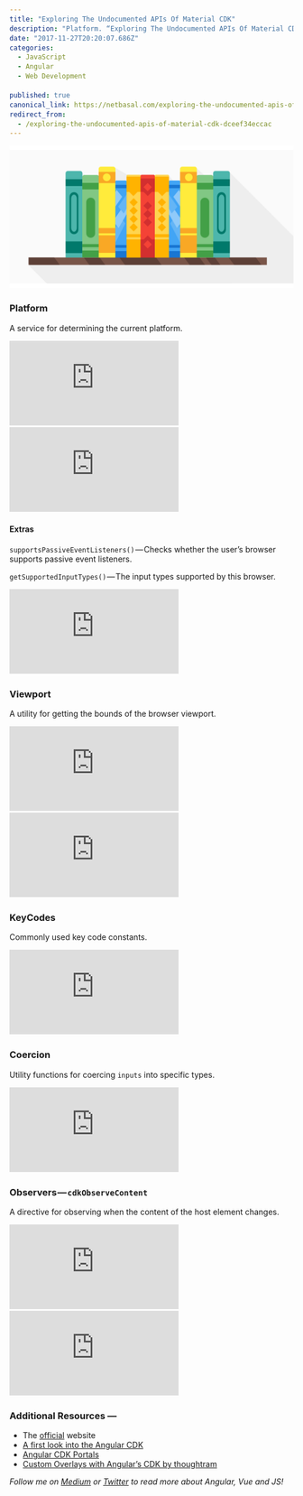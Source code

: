 ```yaml
---
title: "Exploring The Undocumented APIs Of Material CDK"
description: "Platform. “Exploring The Undocumented APIs Of Material CDK” is published by Netanel Basal in Netanel Basal"
date: "2017-11-27T20:20:07.686Z"
categories: 
  - JavaScript
  - Angular
  - Web Development

published: true
canonical_link: https://netbasal.com/exploring-the-undocumented-apis-of-material-cdk-dceef34eccac
redirect_from:
  - /exploring-the-undocumented-apis-of-material-cdk-dceef34eccac
---
```


![](./asset-1.png)

### Platform

A service for determining the current platform.

<Embed src="https://gist.github.com/NetanelBasal/08f3418759200e085f091265b9148b98.js" aspectRatio={0.357} caption="" />

<Embed src="https://stackblitz.com/edit/cdk-platform?embed=1" aspectRatio={undefined} caption="Platform example" />

#### Extras

`supportsPassiveEventListeners()` — Checks whether the user’s browser supports passive event listeners.

`getSupportedInputTypes()` — The input types supported by this browser.

<Embed src="https://gist.github.com/NetanelBasal/dbd5de093aa7966a7fd7eff4b90243be.js" aspectRatio={0.357} caption="" />

### Viewport

A utility for getting the bounds of the browser viewport.

<Embed src="https://gist.github.com/NetanelBasal/c4eac85d2968eee66d46e9b7b505603a.js" aspectRatio={0.357} caption="" />

<Embed src="https://stackblitz.com/edit/cdk-ruler?embed=1" aspectRatio={undefined} caption="Ruler example" />

### KeyCodes

Commonly used key code constants.

<Embed src="https://gist.github.com/NetanelBasal/ed6d5def990043b9ee60bd366eaf33a9.js" aspectRatio={0.357} caption="" />

### Coercion

Utility functions for coercing `inputs` into specific types.

<Embed src="https://gist.github.com/NetanelBasal/c2dd1a11566f423db29fab2d0db92bb7.js" aspectRatio={0.357} caption="" />

### Observers — `cdkObserveContent`

A directive for observing when the content of the host element changes.

<Embed src="https://gist.github.com/NetanelBasal/bf776b802b3c36cb5688f7637e6e0715.js" aspectRatio={0.357} caption="" />

<Embed src="https://stackblitz.com/edit/cdk-observers?embed=1" aspectRatio={undefined} caption="" />

### Additional Resources —

-   The [official](https://material.angular.io/cdk/categories) website
-   [A first look into the Angular CDK](https://hackernoon.com/a-first-look-into-the-angular-cdk-67e68807ed9b)
-   [Angular CDK Portals](https://blog.angularindepth.com/angular-cdk-portals-b02f66dd020c)
-   [Custom Overlays with Angular’s CDK by thoughtram](https://blog.thoughtram.io/angular/2017/11/20/custom-overlays-with-angulars-cdk.html)

_Follow me on_ [_Medium_](https://medium.com/@NetanelBasal/) _or_ [_Twitter_](https://twitter.com/NetanelBasal) _to read more about Angular, Vue and JS!_
